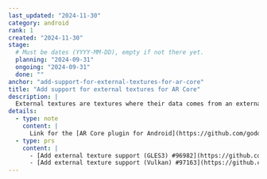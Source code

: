 ```yaml
---
last_updated: "2024-11-30"
category: android
rank: 1
created: "2024-11-30"
stage:
  # Must be dates (YYYY-MM-DD), empty if not there yet.
  planning: "2024-09-31"
  ongoing: "2024-09-31"
  done: ""
anchor: "add-support-for-external-textures-for-ar-core"
title: "Add support for external textures for AR Core"
description: |
  External textures are textures where their data comes from an external source. For AR, it means getting the camera feed (or anything that can be rendered) from the host operating system and displaying it over in Godot.
details:
  - type: note
    content: |
      Link for the [AR Core plugin for Android](https://github.com/godotvr/godot_arcore).
  - type: prs
    content: |
      - [Add external texture support (GLES3) #96982](https://github.com/godotengine/godot/pull/96982)
      - [Add external texture support (Vulkan) #97163](https://github.com/godotengine/godot/pull/97163)
---
```

